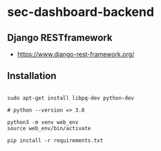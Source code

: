 # sec-dashboard-backend

## Django RESTframework

* https://www.django-rest-framework.org/

## Installation

```

sudo apt-get install libpq-dev python-dev

# python --version => 3.8

python3 -m venv web_env
source web_env/bin/activate

pip install -r requirements.txt
```
